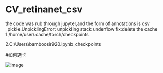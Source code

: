 # CV_retinanet_csv
the code was rub through jupyter,and the form of annotations is csv
_pickle.UnpicklingError: unpickling stack underflow
fix:delete the cache
1./home/user/.cache/torch/checkpoints

2.C:\Users\bamboosir920\.ipynb_checkpoints

#如何选卡

![image](https://user-images.githubusercontent.com/103624390/163504439-9fbb2c7d-fdeb-49cb-be5b-c901a47cef0e.png)




